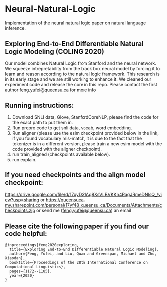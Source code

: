 # Neural-Natural-Logic
Implementation of the neural natural logic paper on natural language inference.

## Exploring End-to-End Differentiable Natural Logic Modeling (COLING 2020)

Our model combines Natural Logic from Stanford and the neural network. We squeeze intrepretability from the black box neural model by forcing it to learn and reason according to the natural logic framework. 
This research is in its early stage and we are still working to enhance it. We cleaned our experiment code and release the core in this repo. 
Please contact the first author feng.yufei@queensu.ca for more info




## Running instructions:
1. Download SNLI data, Glove, StanfordCoreNLP, please find the code for the exact path to put them in.
2. Run prepro code to get snli data, vocab, word embedding.
3. Run aligner (please use the esim checkpoint provided below in the link, if you found vocabulary mis-match, it is due to the fact that the tokenizer is in a different version, please train a new esim model with the code provided with the aligner checkpoint).
4. run train_aligned (checkpoints available below).
5. run explain.

## If you need checkpoints and the align model checkpoint:
https://drive.google.com/file/d/17xyD31Aq8XsVLBVKKn4RagJRmeDNlsQ_/view?usp=sharing
or
https://queensuca-my.sharepoint.com/personal/17yf48_queensu_ca/Documents/Attachments/checkpoints.zip
or
send me (feng.yufei@queensu.ca) an email
## Please cite the following paper if you find our code helpful:
```
@inproceedings{feng2020exploring,
  title={Exploring End-to-End Differentiable Natural Logic Modeling},
  author={Feng, Yufei, and Liu, Quan and Greenspan, Michael and Zhu, Xiaodan},
  booktitle={Proceedings of the 28th International Conference on Computational Linguistics},
  pages={1172--1185},
  year={2020}
}
```
